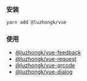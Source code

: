 ### 安装

```bash
yarn add @luzhongk/vue
```

### 使用

- [@luzhongk/vue-feedback](./vue-feedback)
- [@luzhongk/vue-request](./vue-request)
- [@luzhongk/vue-qrcode](./vue-qrcode)
- [@luzhongk/vue-dialog](./vue-dialog)
